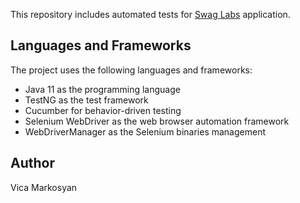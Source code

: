 This repository  includes automated tests for [Swag Labs](https://www.saucedemo.com) application.


## Languages and Frameworks
The project uses the following languages and frameworks:
* Java 11 as the programming language
* TestNG as the test framework
* Cucumber for behavior-driven testing
* Selenium WebDriver as the web browser automation framework
* WebDriverManager as the Selenium binaries management


## Author
Vica Markosyan